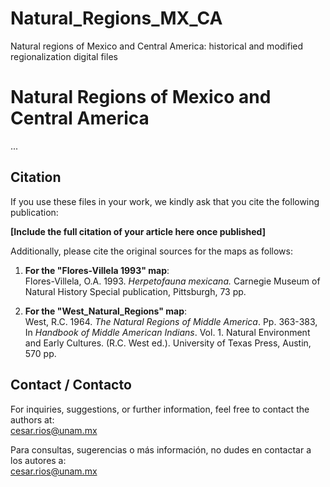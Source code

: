 # Natural_Regions_MX_CA
Natural regions of Mexico and Central America: historical and modified regionalization digital files
# Natural Regions of Mexico and Central America

...

## Citation

If you use these files in your work, we kindly ask that you cite the following publication:

**[Include the full citation of your article here once published]**

Additionally, please cite the original sources for the maps as follows:

1. **For the "Flores-Villela 1993" map**:  
   Flores-Villela, O.A. 1993. *Herpetofauna mexicana.* Carnegie Museum of Natural History Special publication, Pittsburgh, 73 pp.

2. **For the "West_Natural_Regions" map**:  
   West, R.C. 1964. *The Natural Regions of Middle America*. Pp. 363-383, In *Handbook of Middle American Indians*. Vol. 1. Natural Environment and Early Cultures. (R.C. West ed.). University of Texas Press, Austin, 570 pp.

## Contact / Contacto

For inquiries, suggestions, or further information, feel free to contact the authors at:  
cesar.rios@unam.mx

Para consultas, sugerencias o más información, no dudes en contactar a los autores a:  
cesar.rios@unam.mx
